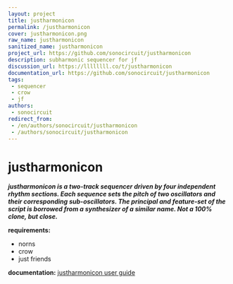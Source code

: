 ```yaml
---
layout: project
title: justharmonicon
permalink: /justharmonicon
cover: justharmonicon.png
raw_name: justharmonicon
sanitized_name: justharmonicon
project_url: https://github.com/sonocircuit/justharmonicon
description: subharmonic sequencer for jf
discussion_url: https://llllllll.co/t/justharmonicon
documentation_url: https://github.com/sonocircuit/justharmonicon
tags:
 - sequencer
 - crow
 - jf
authors:
 - sonocircuit
redirect_from:
 - /en/authors/sonocircuit/justharmonicon
 - /authors/sonocircuit/justharmonicon
---
```

# justharmonicon

***justharmonicon is a two-track sequencer driven by four independent rhythm sections. Each sequence sets the pitch of two oscillators and their corresponding sub-oscillators. The principal and feature-set of the script is borrowed from a synthesizer of a similar name. Not a 100% clone, but close.***

**requirements:**

* norns
* crow
* just friends

**documentation:** [justharmonicon user guide](https://github.com/sonocircuit/justharmonicon/blob/main/doc/JUSTHARMONICON%20USER%20GUIDE%20v1.0.4.pdf)
